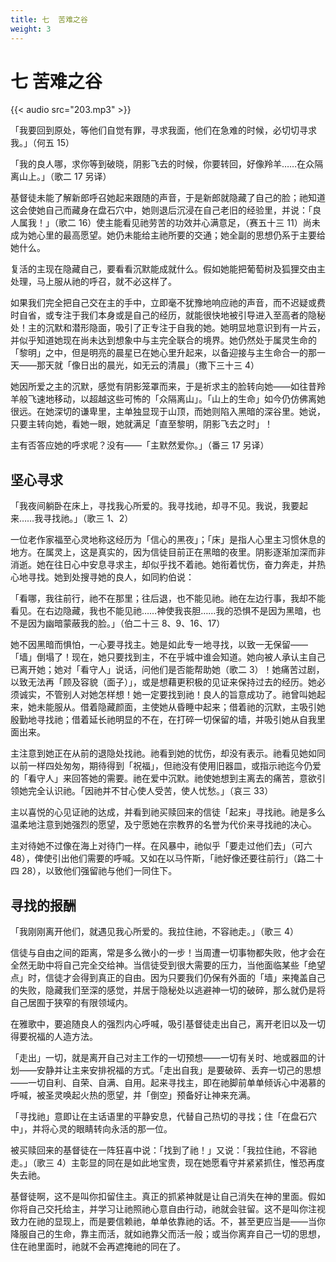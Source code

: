 ```yaml
---
title: 七  苦难之谷
weight: 3
---
```


# 七 苦难之谷

{{< audio src="203.mp3" >}}

「我要回到原处，等他们自觉有罪，寻求我面，他们在急难的时候，必切切寻求我。」（何五 15）

「我的良人哪，求你等到破晓，阴影飞去的时候，你要转回，好像羚羊……在众隔离山上。」（歌二 17 另译）

基督徒未能了解新郎呼召她起来跟随的声音，于是新郎就隐藏了自己的脸；祂知道这会使她自己而藏身在盘石穴中，她则退后沉浸在自己老旧的经验里，并说：「良人属我！」（歌二 16）使主能看见祂劳苦的功效并心满意足，（赛五十三 11）尚未成为她心里的最高愿望。她仍未能给主祂所要的交通；她全副的思想仍系于主要给她什么。

复活的主现在隐藏自己，要看看沉默能成就什么。假如她能把葡萄树及狐狸交由主处理，马上服从祂的呼召，就不必这样了。

如果我们完全把自己交在主的手中，立即毫不犹豫地响应祂的声音，而不迟疑或费时自省，或专注于我们本身或是自己的经历，就能很快地被引导进入至高者的隐秘处！主的沉默和潜形隐面，吸引了正专注于自我的她。她明显地意识到有一片云，并似乎知道她现在尚未达到想象中与主完全联合的境界。她仍然处于属灵生命的「黎明」之中，但是明亮的晨星已在她心里升起来，以备迎接与主生命合一的那一天——那天就「像日出的晨光，如无云的清晨」（撒下三十三 4）

她因所爱之主的沉默，感觉有阴影笼罩而来，于是祈求主的脸转向她——如往昔羚羊般飞速地移动，以超越这些可怖的「众隔离山」。「山上的生命」如今仍仿佛离她很远。在她深切的谦卑里，主单独显现于山顶，而她则陷入黑暗的深谷里。她说，只要主转向她，看她一眼，她就满足「直至黎明，阴影飞去之时」！

主有否答应她的呼求呢？没有——「主默然爱你。」（番三 17 另译）

## 坚心寻求

「我夜间躺卧在床上，寻找我心所爱的。我寻找祂，却寻不见。我说，我要起来……我寻找祂。」（歌三 1、2）

一位老作家福至心灵地称这经历为「信心的黑夜」；「床」是指人心里主习惯休息的地方。在属灵上，这是真实的，因为信徒目前正在黑暗的夜里。阴影逐渐加深而非消逝。她在往日心中安息寻求主，却似乎找不着祂。她衔着忧伤，奋力奔走，并热心地寻找。她到处搜寻她的良人，如同約伯说：

「看哪，我往前行，祂不在那里；往后退，也不能见祂。祂在左边行事，我却不能看见。在右边隐藏，我也不能见祂……神使我丧胆……我的恐惧不是因为黑暗，也不是因为幽暗蒙蔽我的脸。」（伯二十三 8、9、16、17）

她不因黑暗而惧怕，一心要寻找主。她是如此专一地寻找，以致一无保留——「墙」倒塌了！现在，她只要找到主，不在乎城中谁会知道。她向被人承认主自己已离开她；她对「看守人」说话，问他们是否能帮助她（歌二 3）！她痛苦过剧，以致无法再「顾及容貌（面子）」，或是想藉更积极的见证来保持过去的经历。她必须诚实，不管别人对她怎样想！她一定要找到祂！良人的旨意成功了。祂曾叫她起来，她未能服从。借着隐藏颜面，主使她从昏睡中起来；借着祂的沉默，主吸引她殷勤地寻找祂；借着延长祂明显的不在，在打碎一切保留的墙，并吸引她从自我里面出来。

主注意到她正在从前的退隐处找祂。祂看到她的忧伤，却没有表示。祂看见她如同以前一样四处匆匆，期待得到「祝福」，但祂没有使用旧器皿，或指示祂迄今仍爱的「看守人」来回答她的需要。祂在爱中沉默。祂使她想到主离去的痛苦，意欲引领她完全认识祂。「因祂并不甘心使人受苦，使人忧愁。」（哀三 33）

主以喜悦的心见证祂的达成，并看到祂买赎回来的信徒「起来」寻找祂。祂是多么温柔地注意到她强烈的愿望，及宁愿她在宗教界的名誉为代价来寻找祂的决心。

主对待她不过像在海上对待门一样。在风暴中，祂似乎「要走过他们去」（可六 48），俾使引出他们需要的呼喊。又如在以马忤斯，「祂好像还要往前行」（路二十四 28），以致他们强留祂与他们一同住下。

## 寻找的报酬

「我刚刚离开他们，就遇见我心所爱的。我拉住祂，不容祂走。」（歌三 4）

信徒与自由之间的距离，常是多么微小的一步！当周遭一切事物都失败，他才会在全然无助中将自己完全交给神。当信徒受到很大需要的压力，当他面临某些「绝望点」时，信徒才会得到真正的自由。因为只要我们仍保有外面的「墙」来掩盖自己的失败，隐藏我们至深的感觉，并居于隐秘处以逃避神一切的破碎，那么就仍是将自己居囿于狭窄的有限领域内。

在雅歌中，要追随良人的强烈内心呼喊，吸引基督徒走出自己，离开老旧以及一切得要祝福的人造方法。

「走出」一切，就是离开自己对主工作的一切预想——一切有关时、地或器皿的计划——安静并让主来安排祝福的方式。「走出自我」是要破碎、丢弃一切己的思想——一切自利、自荣、自满、自用。起来寻找主，即在祂脚前单单倾诉心中渴慕的呼喊，被圣灵唤起火热的愿望，并「倒空」预备好让神来充满。

「寻找祂」意即让在主话语里的平静安息，代替自己热切的寻找；住「在盘石穴中」，并将心灵的眼睛转向永活的那一位。

被买赎回来的基督徒在一阵狂喜中说：「找到了祂！」又说：「我拉住祂，不容祂走。」（歌三 4）主彰显的同在是如此地宝贵，现在她愿看守并紧紧抓住，惟恐再度失去祂。

基督徒啊，这不是叫你扣留住主。真正的抓紧神就是让自己消失在神的里面。假如你将自己交托给主，并学习让祂照祂心意自由行动，祂就会驻留。这不是叫你注视致力在祂的显现上，而是要信赖祂，单单依靠祂的话。不，甚至更应当是——当你降服自己的生命，靠主而活，就如祂靠父而活一般；或当你离弃自己一切的思想，住在祂里面时，祂就不会再遮掩祂的同在了。

